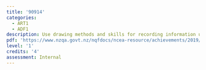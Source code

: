 ```yaml
---
title: '90914'
categories:
  - ART1
  - ADF1
description: Use drawing methods and skills for recording information using wet and dry media
pdf: 'https://www.nzqa.govt.nz/nqfdocs/ncea-resource/achievements/2019/as90914.pdf'
level: '1'
credits: '4'
assessment: Internal
---
```


